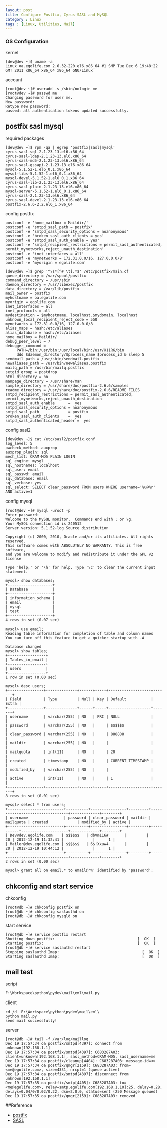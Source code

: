 ```yaml
---
layout: post
title: Configure Postfix, Cyrus-SASL and MySQL
category : Linux
tags : [Linux, Utilities, Mail]
---
```


### OS Configuration

kernel

    [dev@dev ~]$ uname -a
    Linux oa.egolife.com 2.6.32-220.el6.x86_64 #1 SMP Tue Dec 6 19:48:22 GMT 2011 x86_64 x86_64 x86_64 GNU/Linux
    
account

    [root@dev ~]# useradd -s /sbin/nologin me
    [root@dev ~]# passwd me
    Changing password for user me.
    New password: 
    Retype new password: 
    passwd: all authentication tokens updated successfully.
    
## postfix sasl mysql

required packages

    [dev@dev ~]$ rpm -qa | egrep 'postfix|sasl|mysql'
    cyrus-sasl-sql-2.1.23-13.el6.x86_64
    cyrus-sasl-ldap-2.1.23-13.el6.x86_64
    cyrus-sasl-md5-2.1.23-13.el6.x86_64
    cyrus-sasl-gssapi-2.1.23-13.el6.x86_64
    mysql-5.1.52-1.el6_0.1.x86_64
    mysql-libs-5.1.52-1.el6_0.1.x86_64
    mysql-devel-5.1.52-1.el6_0.1.x86_64
    cyrus-sasl-lib-2.1.23-13.el6.x86_64
    cyrus-sasl-plain-2.1.23-13.el6.x86_64
    mysql-server-5.1.52-1.el6_0.1.x86_64
    cyrus-sasl-2.1.23-13.el6.x86_64
    cyrus-sasl-devel-2.1.23-13.el6.x86_64
    postfix-2.6.6-2.2.el6_1.x86_64

config postfix
    
    postconf -e 'home_mailbox = Maildir/'
    postconf -e 'smtpd_sasl_path = postfix'
    postconf -e 'smtpd_sasl_security_options = noanonymous'
    postconf -e 'broken_sasl_auth_clients = yes'
    postconf -e 'smtpd_sasl_auth_enable = yes'
    postconf -e 'smtpd_recipient_restrictions = permit_sasl_authenticated, permit_mynetworks,reject_unauth_destination'
    postconf -e 'inet_interfaces = all'
    postconf -e 'mynetworks = 172.31.0.0/16, 127.0.0.0/8'
    postconf -e 'myorigin = egolife.com'

    [dev@dev ~]$ grep '^\s*[^# \t].*$' /etc/postfix/main.cf 
    queue_directory = /var/spool/postfix
    command_directory = /usr/sbin
    daemon_directory = /usr/libexec/postfix
    data_directory = /var/lib/postfix
    mail_owner = postfix
    myhostname = oa.egolife.com
    myorigin = egolife.com
    inet_interfaces = all
    inet_protocols = all
    mydestination = $myhostname, localhost.$mydomain, localhost
    unknown_local_recipient_reject_code = 550
    mynetworks = 172.31.0.0/16, 127.0.0.0/8
    alias_maps = hash:/etc/aliases
    alias_database = hash:/etc/aliases
    home_mailbox = Maildir/
    debug_peer_level = 7
    debugger_command =
         PATH=/bin:/usr/bin:/usr/local/bin:/usr/X11R6/bin
         ddd $daemon_directory/$process_name $process_id & sleep 5
    sendmail_path = /usr/sbin/sendmail.postfix
    newaliases_path = /usr/bin/newaliases.postfix
    mailq_path = /usr/bin/mailq.postfix
    setgid_group = postdrop
    html_directory = no
    manpage_directory = /usr/share/man
    sample_directory = /usr/share/doc/postfix-2.6.6/samples
    readme_directory = /usr/share/doc/postfix-2.6.6/README_FILES
    smtpd_recipient_restrictions = permit_sasl_authenticated, permit_mynetworks,reject_unauth_destination
    smtpd_sasl_auth_enable      =  yes
    smtpd_sasl_security_options = noanonymous
    smtpd_sasl_path             = postfix
    broken_sasl_auth_clients    =  yes
    smtpd_sasl_authenticated_header =  yes

config sasl2

    [dev@dev ~]$ cat /etc/sasl2/postfix.conf
    log_level: 5
    pwcheck_method: auxprop
    auxprop_plugin: sql
    mech_list: CRAM-MD5 PLAIN LOGIN
    sql_engine: mysql
    sql_hostnames: localhost
    sql_user: email
    sql_passwd: email
    sql_database: email
    sql_verbose: yes
    sql_select: SELECT clear_password FROM users WHERE username='%u@%r'  AND active=1
    
config mysql

    [root@dev ~]# mysql -uroot -p
    Enter password: 
    Welcome to the MySQL monitor.  Commands end with ; or \g.
    Your MySQL connection id is 240512
    Server version: 5.1.52-log Source distribution

    Copyright (c) 2000, 2010, Oracle and/or its affiliates. All rights reserved.
    This software comes with ABSOLUTELY NO WARRANTY. This is free software,
    and you are welcome to modify and redistribute it under the GPL v2 license

    Type 'help;' or '\h' for help. Type '\c' to clear the current input statement.

    mysql> show databases;
    +--------------------+
    | Database           |
    +--------------------+
    | information_schema |
    | email              |
    | mysql              |
    | test               |
    +--------------------+
    4 rows in set (0.07 sec)

    mysql> use email;
    Reading table information for completion of table and column names
    You can turn off this feature to get a quicker startup with -A

    Database changed
    mysql> show tables;
    +-----------------+
    | Tables_in_email |
    +-----------------+
    | users           |
    +-----------------+
    1 row in set (0.00 sec)

    mysql> desc users;
    +----------------+--------------+------+-----+-------------------+-------+
    | Field          | Type         | Null | Key | Default           | Extra |
    +----------------+--------------+------+-----+-------------------+-------+
    | username       | varchar(255) | NO   | PRI | NULL              |       |
    | password       | varchar(255) | NO   |     | $$$$$$            |       |
    | clear_password | varchar(255) | NO   |     | 888888            |       |
    | maildir        | varchar(255) | NO   |     |                   |       |
    | mailquota      | int(11)      | NO   |     | 20                |       |
    | created        | timestamp    | NO   |     | CURRENT_TIMESTAMP |       |
    | modified_by    | varchar(255) | NO   |     |                   |       |
    | active         | int(11)      | NO   |     | 1                 |       |
    +----------------+--------------+------+-----+-------------------+-------+
    8 rows in set (0.01 sec)
    
    mysql> select * from users;
    +-------------------------+----------+----------------+---------+-----------+---------------------+-------------+--------+
    | username                | password | clear_password | maildir | mailquota | created             | modified_by | active |
    +-------------------------+----------+----------------+---------+-----------+---------------------+-------------+--------+
    | Dev@dev.egolife.com    | $$$$$$   | dbVm116#       |         |        20 | 2012-12-19 11:32:41 |             |      1 |
    | Mailer@dev.egolife.com | $$$$$$   | 6$!Xxuw4       |         |        20 | 2012-12-19 10:44:12 |             |      1 |
    +-------------------------+----------+----------------+---------+-----------+---------------------+-------------+--------+
    2 rows in set (0.00 sec)
    
    mysql> grant all on email.* to email@'%' identified by 'password';
  
## chkconfig and start service
  
chkconfig 
    
    [root@db ~]# chkconfig postfix on
    [root@db ~]# chkconfig saslauthd on
    [root@db ~]# chkconfig mysqld on

start service

    [root@db ~]# service postfix restart
    Shutting down postfix:                                     [  OK  ]
    Starting postfix:                                          [  OK  ]
    [root@db ~]# service saslauthd restart
    Stopping saslauthd Imap:                                     [  OK  ]
    Starting saslauthd Imap:                                     [  OK  ]
    
## mail test

script 

    F:\Workspace\python\pydev\mail\eml\mail.py

client 

    cd /d  F:\Workspace\python\pydev\mail\eml\
    python mail.py
    send mail successfully!
    
server

    [root@db ~]# tail -f /var/log/maillog
    Dec 19 17:57:34 oa postfix/smtpd[4397]: connect from unknown[192.168.1.1]
    Dec 19 17:57:34 oa postfix/smtpd[4397]: C683287A03: client=unknown[192.168.1.1], sasl_method=CRAM-MD5, sasl_username=me
    Dec 19 17:57:34 oa postfix/cleanup[4404]: C683287A03: message-id=<>
    Dec 19 17:57:34 oa postfix/qmgr[2159]: C683287A03: from=<me@egolife.com>, size=4331, nrcpt=1 (queue active)
    Dec 19 17:57:34 oa postfix/smtpd[4397]: disconnect from unknown[192.168.1.1]
    Dec 19 17:57:35 oa postfix/smtp[4405]: C683287A03: to=<me@egolife.com>, relay=smtp.egolife.com[192.168.1.10]:25, delay=0.28, delays=0.04/0/0.02/0.22, dsn=2.0.0, status=sent (250 Message queued)
    Dec 19 17:57:35 oa postfix/qmgr[2159]: C683287A03: removed
	
##Reference

* [postfix](http://www.postfix.org/)
* [SASL](http://asg.web.cmu.edu/sasl/)
